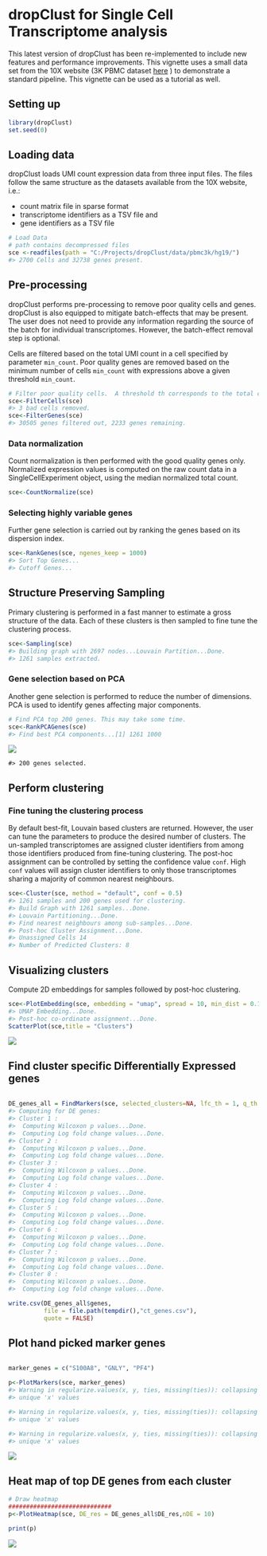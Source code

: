 dropClust for Single Cell Transcriptome analysis
================

This latest version of dropClust has been re-implemented to include new
features and performance improvements. This vignette uses a small data
set from the 10X website (3K PBMC dataset
[here](http://cf.10xgenomics.com/samples/cell-exp/1.1.0/pbmc3k/pbmc3k_filtered_gene_bc_matrices.tar.gz)
) to demonstrate a standard pipeline. This vignette can be used as a
tutorial as well.

## Setting up

``` r
library(dropClust)
set.seed(0)
```

## Loading data

dropClust loads UMI count expression data from three input files. The
files follow the same structure as the datasets available from the 10X
website, i.e.:

  - count matrix file in sparse format
  - transcriptome identifiers as a TSV file and
  - gene identifiers as a TSV file

<!-- end list -->

``` r
# Load Data
# path contains decompressed files 
sce <-readfiles(path = "C:/Projects/dropClust/data/pbmc3k/hg19/")
#> 2700 Cells and 32738 genes present.
```

## Pre-processing

dropClust performs pre-processing to remove poor quality cells and
genes. dropClust is also equipped to mitigate batch-effects that may be
present. The user does not need to provide any information regarding the
source of the batch for individual transcriptomes. However, the
batch-effect removal step is optional.

Cells are filtered based on the total UMI count in a cell specified by
parameter `min_count`. Poor quality genes are removed based on the
minimum number of cells `min_count` with expressions above a given
threshold `min_count`.

``` r
# Filter poor quality cells.  A threshold th corresponds to the total count of a cell.
sce<-FilterCells(sce)
#> 3 bad cells removed.
sce<-FilterGenes(sce)
#> 30505 genes filtered out, 2233 genes remaining.
```

### Data normalization

Count normalization is then performed with the good quality genes only.
Normalized expression values is computed on the raw count data in a
SingleCellExperiment object, using the median normalized total count.

``` r
sce<-CountNormalize(sce)
```

### Selecting highly variable genes

Further gene selection is carried out by ranking the genes based on its
dispersion index.

``` r
sce<-RankGenes(sce, ngenes_keep = 1000)
#> Sort Top Genes...
#> Cutoff Genes...
```

## Structure Preserving Sampling

Primary clustering is performed in a fast manner to estimate a gross
structure of the data. Each of these clusters is then sampled to fine
tune the clustering process.

``` r
sce<-Sampling(sce)
#> Building graph with 2697 nodes...Louvain Partition...Done.
#> 1261 samples extracted.
```

### Gene selection based on PCA

Another gene selection is performed to reduce the number of dimensions.
PCA is used to identify genes affecting major components.

``` r
# Find PCA top 200 genes. This may take some time.
sce<-RankPCAGenes(sce)
#> Find best PCA components...[1] 1261 1000
```

![](vignette_files/figure-gfm/unnamed-chunk-7-1.png)<!-- -->

    #> 200 genes selected.

## Perform clustering

### Fine tuning the clustering process

By default best-fit, Louvain based clusters are returned. However, the
user can tune the parameters to produce the desired number of clusters.
The un-sampled transcriptomes are assigned cluster identifiers from
among those identifiers produced from fine-tuning clustering. The
post-hoc assignment can be controlled by setting the confidence value
`conf`. High `conf` values will assign cluster identifiers to only those
transcriptomes sharing a majority of common nearest neighbours.

``` r
sce<-Cluster(sce, method = "default", conf = 0.5)
#> 1261 samples and 200 genes used for clustering.
#> Build Graph with 1261 samples...Done.
#> Louvain Partitioning...Done.
#> Find nearest neighbours among sub-samples...Done.
#> Post-hoc Cluster Assignment...Done.
#> Unassigned Cells 14 
#> Number of Predicted Clusters: 8
```

## Visualizing clusters

Compute 2D embeddings for samples followed by post-hoc clustering.

``` r
sce<-PlotEmbedding(sce, embedding = "umap", spread = 10, min_dist = 0.1)
#> UMAP Embedding...Done.
#> Post-hoc co-ordinate assignment...Done.
ScatterPlot(sce,title = "Clusters")
```

![](vignette_files/figure-gfm/unnamed-chunk-9-1.png)<!-- -->

## Find cluster specific Differentially Expressed genes

``` r

DE_genes_all = FindMarkers(sce, selected_clusters=NA, lfc_th = 1, q_th =0.001, nDE=30)
#> Computing for DE genes:
#> Cluster 1 :
#>  Computing Wilcoxon p values...Done.
#>  Computing Log fold change values...Done.
#> Cluster 2 :
#>  Computing Wilcoxon p values...Done.
#>  Computing Log fold change values...Done.
#> Cluster 3 :
#>  Computing Wilcoxon p values...Done.
#>  Computing Log fold change values...Done.
#> Cluster 4 :
#>  Computing Wilcoxon p values...Done.
#>  Computing Log fold change values...Done.
#> Cluster 5 :
#>  Computing Wilcoxon p values...Done.
#>  Computing Log fold change values...Done.
#> Cluster 6 :
#>  Computing Wilcoxon p values...Done.
#>  Computing Log fold change values...Done.
#> Cluster 7 :
#>  Computing Wilcoxon p values...Done.
#>  Computing Log fold change values...Done.
#> Cluster 8 :
#>  Computing Wilcoxon p values...Done.
#>  Computing Log fold change values...Done.

write.csv(DE_genes_all$genes, 
          file = file.path(tempdir(),"ct_genes.csv"),
          quote = FALSE)
```

## Plot hand picked marker genes

``` r

marker_genes = c("S100A8", "GNLY", "PF4")

p<-PlotMarkers(sce, marker_genes)
#> Warning in regularize.values(x, y, ties, missing(ties)): collapsing to
#> unique 'x' values

#> Warning in regularize.values(x, y, ties, missing(ties)): collapsing to
#> unique 'x' values

#> Warning in regularize.values(x, y, ties, missing(ties)): collapsing to
#> unique 'x' values
```

![](vignette_files/figure-gfm/unnamed-chunk-11-1.png)<!-- -->

## Heat map of top DE genes from each cluster

``` r
# Draw heatmap
#############################
p<-PlotHeatmap(sce, DE_res = DE_genes_all$DE_res,nDE = 10)

print(p)
```

![](vignette_files/figure-gfm/unnamed-chunk-12-1.png)<!-- -->
